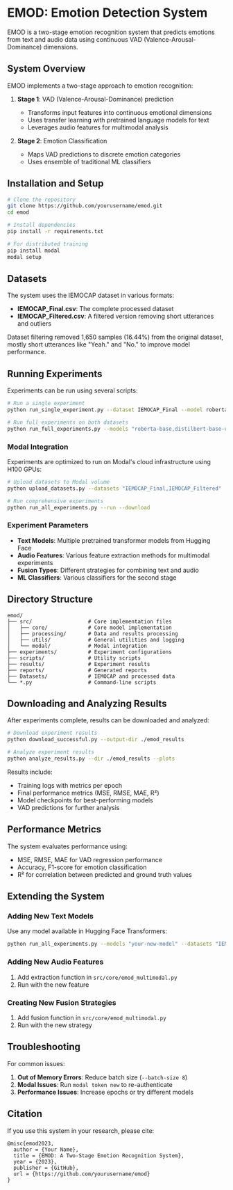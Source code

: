 # EMOD: Emotion Detection System

EMOD is a two-stage emotion recognition system that predicts emotions from text and audio data using continuous VAD (Valence-Arousal-Dominance) dimensions.

## System Overview

EMOD implements a two-stage approach to emotion recognition:

1. **Stage 1**: VAD (Valence-Arousal-Dominance) prediction
   - Transforms input features into continuous emotional dimensions
   - Uses transfer learning with pretrained language models for text
   - Leverages audio features for multimodal analysis

2. **Stage 2**: Emotion Classification
   - Maps VAD predictions to discrete emotion categories
   - Uses ensemble of traditional ML classifiers

## Installation and Setup

```bash
# Clone the repository
git clone https://github.com/yourusername/emod.git
cd emod

# Install dependencies
pip install -r requirements.txt

# For distributed training
pip install modal
modal setup
```

## Datasets

The system uses the IEMOCAP dataset in various formats:

- **IEMOCAP_Final.csv**: The complete processed dataset
- **IEMOCAP_Filtered.csv**: A filtered version removing short utterances and outliers

Dataset filtering removed 1,650 samples (16.44%) from the original dataset, mostly short utterances like "Yeah." and "No." to improve model performance.

## Running Experiments

Experiments can be run using several scripts:

```bash
# Run a single experiment
python run_single_experiment.py --dataset IEMOCAP_Final --model roberta-base --epochs 40

# Run full experiments on both datasets
python run_full_experiments.py --models "roberta-base,distilbert-base-uncased" --epochs 40
```

### Modal Integration

Experiments are optimized to run on Modal's cloud infrastructure using H100 GPUs:

```bash
# Upload datasets to Modal volume
python upload_datasets.py --datasets "IEMOCAP_Final,IEMOCAP_Filtered"

# Run comprehensive experiments
python run_all_experiments.py --run --download
```

### Experiment Parameters

- **Text Models**: Multiple pretrained transformer models from Hugging Face
- **Audio Features**: Various feature extraction methods for multimodal experiments
- **Fusion Types**: Different strategies for combining text and audio
- **ML Classifiers**: Various classifiers for the second stage

## Directory Structure

```
emod/
├── src/                  # Core implementation files
│   ├── core/             # Core model implementation
│   ├── processing/       # Data and results processing
│   ├── utils/            # General utilities and logging
│   └── modal/            # Modal integration
├── experiments/          # Experiment configurations
├── scripts/              # Utility scripts
├── results/              # Experiment results
├── reports/              # Generated reports
├── Datasets/             # IEMOCAP and processed data
└── *.py                  # Command-line scripts
```

## Downloading and Analyzing Results

After experiments complete, results can be downloaded and analyzed:

```bash
# Download experiment results
python download_successful.py --output-dir ./emod_results

# Analyze experiment results
python analyze_results.py --dir ./emod_results --plots
```

Results include:
- Training logs with metrics per epoch
- Final performance metrics (MSE, RMSE, MAE, R²)
- Model checkpoints for best-performing models
- VAD predictions for further analysis

## Performance Metrics

The system evaluates performance using:
- MSE, RMSE, MAE for VAD regression performance
- Accuracy, F1-score for emotion classification
- R² for correlation between predicted and ground truth values

## Extending the System

### Adding New Text Models

Use any model available in Hugging Face Transformers:

```bash
python run_all_experiments.py --models "your-new-model" --datasets "IEMOCAP_Final"
```

### Adding New Audio Features

1. Add extraction function in `src/core/emod_multimodal.py`
2. Run with the new feature

### Creating New Fusion Strategies

1. Add fusion function in `src/core/emod_multimodal.py`
2. Run with the new strategy

## Troubleshooting

For common issues:

1. **Out of Memory Errors**: Reduce batch size (`--batch-size 8`)
2. **Modal Issues**: Run `modal token new` to re-authenticate
3. **Performance Issues**: Increase epochs or try different models

## Citation

If you use this system in your research, please cite:

```
@misc{emod2023,
  author = {Your Name},
  title = {EMOD: A Two-Stage Emotion Recognition System},
  year = {2023},
  publisher = {GitHub},
  url = {https://github.com/yourusername/emod}
}
```
